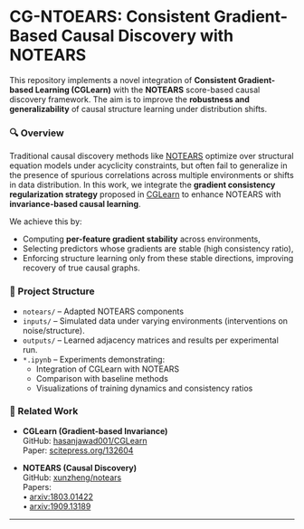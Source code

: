 # CG-NTOEARS: Consistent Gradient-Based Causal Discovery with NOTEARS

This repository implements a novel integration of **Consistent Gradient-based Learning (CGLearn)** with the **NOTEARS** score-based causal discovery framework. The aim is to improve the **robustness and generalizability** of causal structure learning under distribution shifts.

### 🔍 Overview

Traditional causal discovery methods like [NOTEARS](https://github.com/xunzheng/notears) optimize over structural equation models under acyclicity constraints, but often fail to generalize in the presence of spurious correlations across multiple environments or shifts in data distribution. In this work, we integrate the **gradient consistency regularization strategy** proposed in [CGLearn](https://github.com/hasanjawad001/CGLearn) to enhance NOTEARS with **invariance-based causal learning**.

We achieve this by:

- Computing **per-feature gradient stability** across environments,
- Selecting predictors whose gradients are stable (high consistency ratio),
- Enforcing structure learning only from these stable directions, improving recovery of true causal graphs.

### 📁 Project Structure

- `notears/` – Adapted NOTEARS components
- `inputs/` – Simulated data under varying environments (interventions on noise/structure).
- `outputs/` – Learned adjacency matrices and results per experimental run.
- `*.ipynb` – Experiments demonstrating:
  - Integration of CGLearn with NOTEARS 
  - Comparison with baseline methods
  - Visualizations of training dynamics and consistency ratios

### 📌 Related Work

- **CGLearn (Gradient-based Invariance)**  
  GitHub: [hasanjawad001/CGLearn](https://github.com/hasanjawad001/CGLearn)  
  Paper: [scitepress.org/132604](https://www.scitepress.org/Papers/2025/132604/132604.pdf)

- **NOTEARS (Causal Discovery)**  
  GitHub: [xunzheng/notears](https://github.com/xunzheng/notears)  
  Papers:  
  • [arxiv:1803.01422](https://arxiv.org/abs/1803.01422)  
  • [arxiv:1909.13189](https://arxiv.org/abs/1909.13189) 

---
